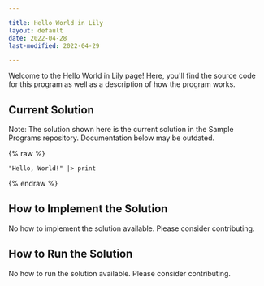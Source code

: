 ```yaml
---

title: Hello World in Lily
layout: default
date: 2022-04-28
last-modified: 2022-04-29

---
```


Welcome to the Hello World in Lily page! Here, you'll find the source code for this program as well as a description of how the program works.

## Current Solution

Note: The solution shown here is the current solution in the Sample Programs repository. Documentation below may be outdated.

{% raw %}

```Lily
"Hello, World!" |> print

```

{% endraw %}

## How to Implement the Solution

No how to implement the solution available. Please consider contributing.

## How to Run the Solution

No how to run the solution available. Please consider contributing.